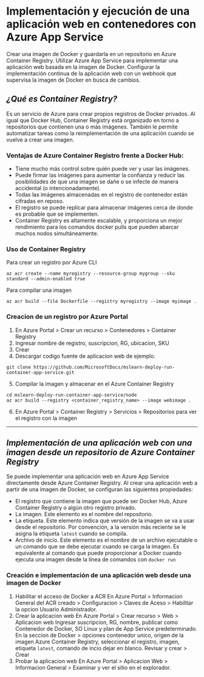 # Implementación y ejecución de una aplicación web en contenedores con Azure App Service
Crear una imagen de Docker y guardarla en un repositorio en Azure Container Registry. Utilizar Azure App Service para implementar una aplicación web basada en la imagen de Docker. Configurar la implementación continua de la aplicación web con un webhook que supervisa la imagen de Docker en busca de cambios.

## _¿Qué es Container Registry?_
Es un servicio de Azure para crear propios registros de Docker privados. Al igual que Docker Hub, Container Registry está organizado en torno a repositorios que contienen una o más imágenes. También le permite automatizar tareas como la reimplementación de una aplicación cuando se vuelve a crear una imagen. 

### Ventajas de Azure Container Registro frente a Docker Hub:
- Tiene mucho más control sobre quién puede ver y usar las imágenes.
- Puede firmar las imágenes para aumentar la confianza y reducir las posibilidades de que una imagen se dañe o se infecte de manera accidental (o intencionadamente).
- Todas las imágenes almacenadas en el registro de contenedor están cifradas en reposo.
- El registro se puede replicar para almacenar imágenes cerca de donde es probable que se implementen.
- Container Registry es altamente escalable, y proporciona un mejor rendimiento para los comandos docker pulls que pueden abarcar muchos nodos simultáneamente. 

### Uso de Container Registry
Para crear un registro por Azure CLI 
```
az acr create --name myregistry --resource-group mygroup --sku standard --admin-enabled true
```

Para compilar una imagen 
```
az acr build --file Dockerfile --registry myregistry --image myimage .
```

### Creacion de un registro por Azure Portal
1. En Azure Portal > Crear un recurso > Contenedores > Container Registry
2. Ingresar nombre de registro, suscripcion, RG, ubicacion, SKU
3. Crear
4. Descargar codigo fuente de aplicacion web de ejemplo.
```
git clone https://github.com/MicrosoftDocs/mslearn-deploy-run-container-app-service.git
```
5. Compilar la imagen y almacenar en el Azure Container Registry 
```
cd mslearn-deploy-run-container-app-service/node
az acr build --registry <container_registry_name> --image webimage .
```
6. En Azure Portal > Container Registry > Servicios > Repositorios para ver el registro con la imagen 

---

## _Implementación de una aplicación web con una imagen desde un repositorio de Azure Container Registry_
Se puede implementar una aplicación web en Azure App Service directamente desde Azure Container Registry. Al crear una aplicación web a partir de una imagen de Docker, se configuran las siguientes propiedades:

- El registro que contiene la imagen que puede ser Docker Hub, Azure Container Registry o algún otro registro privado.
- La imagen. Este elemento es el nombre del repositorio.
- La etiqueta. Este elemento indica qué versión de la imagen se va a usar desde el repositorio. Por convención, a la versión más reciente se le asigna la etiqueta `latest` cuando se compila.
- Archivo de inicio. Este elemento es el nombre de un archivo ejecutable o un comando que se debe ejecutar cuando se carga la imagen. Es equivalente al comando que puede proporcionar a Docker cuando ejecuta una imagen desde la línea de comandos con `docker run` 

### Creación e implementación de una aplicación web desde una imagen de Docker
1. Habilitar el acceso de Docker a ACR
En Azure Portal > Informacion General del ACR creado > Configuracion > Claves de Aceso > Habilitar la opcion Usuario Administrador.
2. Crear la aplicacion web
En Azure Portal > Crear recurso > Web > Aplicacion web 
Ingresar suscripcion, RG, nombre, publicar como Contenedor de Docker, SO Linux y plan de App Service predeterminado.
En la seccion de Docker > opciones contenedor unico, origen de la imagen Azure Container Registry, seleccionar el registro, imagen, etiqueta `latest`, comando de incio dejar en blanco.
Revisar y crear > Crear
3. Probar la aplicacion web
En Azure Portal > Aplicacion Web > Informacion General > Examinar y ver el sitio en el explorador.



